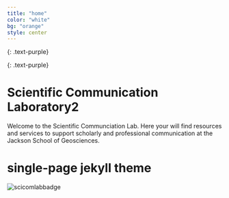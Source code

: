 ```yaml
---
title: "home"
color: "white"
bg: "orange"
style: center
---
```



{: .text-purple}

<span class="fa-stack subtlecircle" style="font-size:100px; background:white">
  <i class="fa fa-circle fa-stack-2x text-white"></i>
  <i class="fa fa-bicycle fa-stack-1x text-orange"></i>
</span>
{: .text-purple}

# Scientific Communication Laboratory2

Welcome to the Scientific Communciation Lab.  Here your will find resources and services to support scholarly and professional communication at the Jackson School of Geosciences.

# single-page jekyll theme
![scicomlabbadge]({{site.baseurl}}/img/badge-writing.png)
